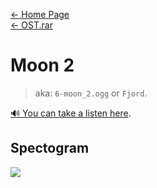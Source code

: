 [← Home Page](../../README.md)  
[← OST.rar](../ost-rar.md)

# Moon 2
> aka: `6-moon_2.ogg` or `Fjord`.  

[🔊 You can take a listen here](https://drive.google.com/file/d/1hu9sqEbXMmPT8jFI0z7T40I0Xy95_Y6X/view?resourcekey).

## Spectogram
![](https://lh3.googleusercontent.com/C5RPMlhVvEUIFTsIawGSPp0n9V6ibJFLrM3zjFQaf0KOd47EVwt_xRaJ4RVBauGs86lEgN9nnwq_NQTLINo_RSzOp1R8qJum82IYm9azF-hQv8w0FvyW07DlGp6vr8LE-dKSLdg2s9G7yxB1IpQw-Q)